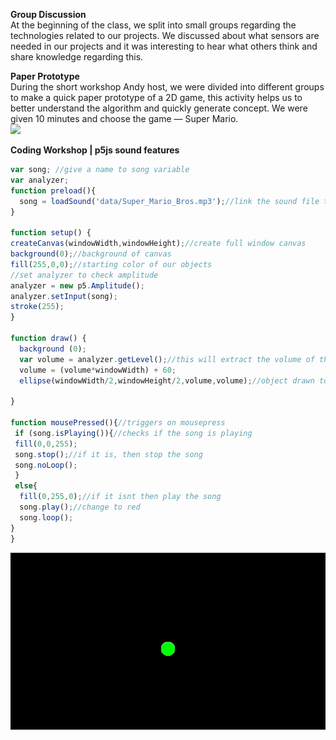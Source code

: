 **Group Discussion**<br/>
At the beginning of the class, we split into small groups regarding the technologies related to our projects. We discussed about what sensors are needed in our projects and it was interesting to hear what others think and share knowledge regarding this. 

**Paper Prototype**<br/>
During the short workshop Andy host, we were divided into different groups to make a quick paper prototype of a 2D game, this activity helps us to better understand the algorithm and quickly generate concept. We were given 10 minutes and choose the game — Super Mario. <br/>
<img src = "images/mario.gif">

**Coding Workshop | p5js sound features**<br/>
``` javascript
var song; //give a name to song variable
var analyzer;
function preload(){
  song = loadSound('data/Super_Mario_Bros.mp3');//link the sound file to our song variable
}

function setup() {
createCanvas(windowWidth,windowHeight);//create full window canvas 
background(0);//background of canvas
fill(255,0,0);//starting color of our objects 
//set analyzer to check amplitude
analyzer = new p5.Amplitude();
analyzer.setInput(song);
stroke(255);
}

function draw() {
  background (0);
  var volume = analyzer.getLevel();//this will extract the volume of the song 
  volume = (volume*windowWidth) + 60;
  ellipse(windowWidth/2,windowHeight/2,volume,volume);//object drawn to screen

}

function mousePressed(){//triggers on mousepress
 if (song.isPlaying()){//checks if the song is playing
 fill(0,0,255);
 song.stop();//if it is, then stop the song
 song.noLoop();
 }
 else{
  fill(0,255,0);//if it isnt then play the song
  song.play();//change to red
  song.loop();
} 
}
```
<img src = "images/soundtest.gif">

